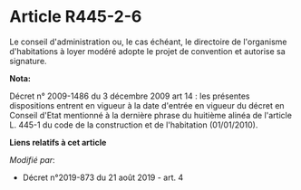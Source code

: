 # Article R445-2-6

Le conseil d'administration ou, le cas échéant, le directoire de l'organisme d'habitations à loyer modéré adopte le projet de
convention et autorise sa signature.

**Nota:**

Décret n° 2009-1486 du 3 décembre 2009 art 14 : les présentes dispositions entrent en vigueur à la date d'entrée en vigueur
du décret en Conseil d'Etat mentionné à la dernière phrase du huitième alinéa de l'article L. 445-1 du code de la
construction et de l'habitation (01/01/2010).

**Liens relatifs à cet article**

_Modifié par_:

  - Décret n°2019-873 du 21 août 2019 - art. 4
